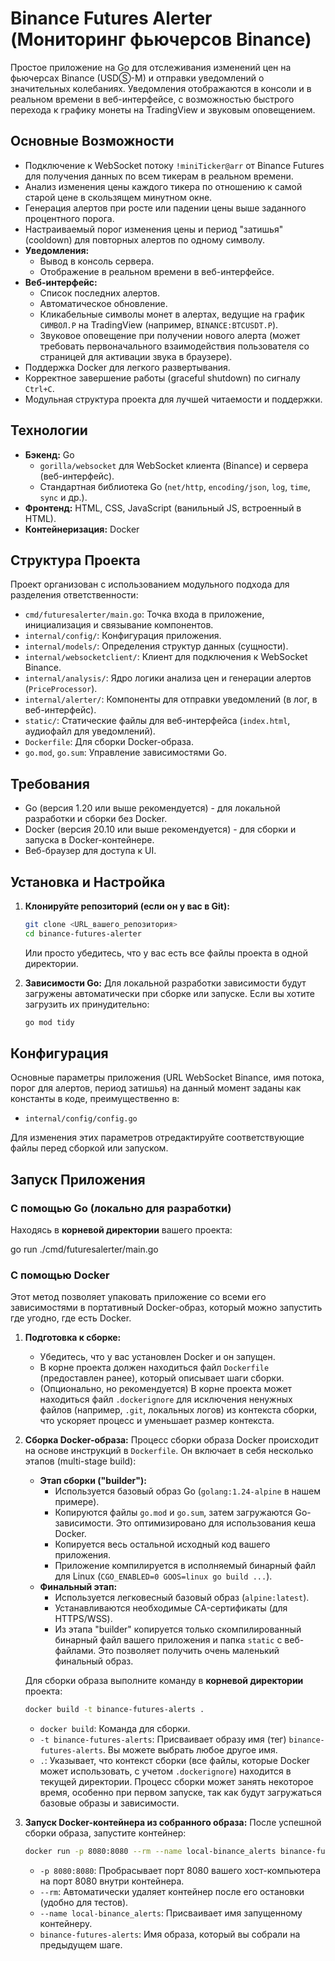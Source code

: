 # Binance Futures Alerter (Мониторинг фьючерсов Binance)

Простое приложение на Go для отслеживания изменений цен на фьючерсах Binance (USDⓈ-M) и отправки уведомлений о значительных колебаниях. Уведомления отображаются в консоли и в реальном времени в веб-интерфейсе, с возможностью быстрого перехода к графику монеты на TradingView и звуковым оповещением.

## Основные Возможности

* Подключение к WebSocket потоку `!miniTicker@arr` от Binance Futures для получения данных по всем тикерам в реальном времени.
* Анализ изменения цены каждого тикера по отношению к самой старой цене в скользящем минутном окне.
* Генерация алертов при росте или падении цены выше заданного процентного порога.
* Настраиваемый порог изменения цены и период "затишья" (cooldown) для повторных алертов по одному символу.
* **Уведомления:**
    * Вывод в консоль сервера.
    * Отображение в реальном времени в веб-интерфейсе.
* **Веб-интерфейс:**
    * Список последних алертов.
    * Автоматическое обновление.
    * Кликабельные символы монет в алертах, ведущие на график `СИМВОЛ.P` на TradingView (например, `BINANCE:BTCUSDT.P`).
    * Звуковое оповещение при получении нового алерта (может требовать первоначального взаимодействия пользователя со страницей для активации звука в браузере).
* Поддержка Docker для легкого развертывания.
* Корректное завершение работы (graceful shutdown) по сигналу `Ctrl+C`.
* Модульная структура проекта для лучшей читаемости и поддержки.

## Технологии

* **Бэкенд:** Go
    * `gorilla/websocket` для WebSocket клиента (Binance) и сервера (веб-интерфейс).
    * Стандартная библиотека Go (`net/http`, `encoding/json`, `log`, `time`, `sync` и др.).
* **Фронтенд:** HTML, CSS, JavaScript (ванильный JS, встроенный в HTML).
* **Контейнеризация:** Docker

## Структура Проекта

Проект организован с использованием модульного подхода для разделения ответственности:

* `cmd/futuresalerter/main.go`: Точка входа в приложение, инициализация и связывание компонентов.
* `internal/config/`: Конфигурация приложения.
* `internal/models/`: Определения структур данных (сущности).
* `internal/websocketclient/`: Клиент для подключения к WebSocket Binance.
* `internal/analysis/`: Ядро логики анализа цен и генерации алертов (`PriceProcessor`).
* `internal/alerter/`: Компоненты для отправки уведомлений (в лог, в веб-интерфейс).
* `static/`: Статические файлы для веб-интерфейса (`index.html`, аудиофайл для уведомлений).
* `Dockerfile`: Для сборки Docker-образа.
* `go.mod`, `go.sum`: Управление зависимостями Go.

## Требования

* Go (версия 1.20 или выше рекомендуется) - для локальной разработки и сборки без Docker.
* Docker (версия 20.10 или выше рекомендуется) - для сборки и запуска в Docker-контейнере.
* Веб-браузер для доступа к UI.

## Установка и Настройка

1.  **Клонируйте репозиторий (если он у вас в Git):**
    ```bash
    git clone <URL_вашего_репозитория>
    cd binance-futures-alerter 
    ```
    Или просто убедитесь, что у вас есть все файлы проекта в одной директории.

2.  **Зависимости Go:**
    Для локальной разработки зависимости будут загружены автоматически при сборке или запуске. Если вы хотите загрузить их принудительно:
    ```bash
    go mod tidy
    ```

## Конфигурация

Основные параметры приложения (URL WebSocket Binance, имя потока, порог для алертов, период затишья) на данный момент заданы как константы в коде, преимущественно в:
* `internal/config/config.go`

Для изменения этих параметров отредактируйте соответствующие файлы перед сборкой или запуском.

## Запуск Приложения

### С помощью Go (локально для разработки)

Находясь в **корневой директории** вашего проекта:
<!-- ```bash -->
go run ./cmd/futuresalerter/main.go


### С помощью Docker

Этот метод позволяет упаковать приложение со всеми его зависимостями в портативный Docker-образ, который можно запустить где угодно, где есть Docker.

1.  **Подготовка к сборке:**
    * Убедитесь, что у вас установлен Docker и он запущен.
    * В корне проекта должен находиться файл `Dockerfile` (предоставлен ранее), который описывает шаги сборки.
    * (Опционально, но рекомендуется) В корне проекта может находиться файл `.dockerignore` для исключения ненужных файлов (например, `.git`, локальных логов) из контекста сборки, что ускоряет процесс и уменьшает размер контекста.

2.  **Сборка Docker-образа:**
    Процесс сборки образа Docker происходит на основе инструкций в `Dockerfile`. Он включает в себя несколько этапов (multi-stage build):
    * **Этап сборки ("builder"):**
        * Используется базовый образ Go (`golang:1.24-alpine` в нашем примере).
        * Копируются файлы `go.mod` и `go.sum`, затем загружаются Go-зависимости. Это оптимизировано для использования кеша Docker.
        * Копируется весь остальной исходный код вашего приложения.
        * Приложение компилируется в исполняемый бинарный файл для Linux (`CGO_ENABLED=0 GOOS=linux go build ...`).
    * **Финальный этап:**
        * Используется легковесный базовый образ (`alpine:latest`).
        * Устанавливаются необходимые CA-сертификаты (для HTTPS/WSS).
        * Из этапа "builder" копируется только скомпилированный бинарный файл вашего приложения и папка `static` с веб-файлами. Это позволяет получить очень маленький финальный образ.

    Для сборки образа выполните команду в **корневой директории** проекта:
    ```bash
    docker build -t binance-futures-alerts .
    ```
    * `docker build`: Команда для сборки.
    * `-t binance-futures-alerts`: Присваивает образу имя (тег) `binance-futures-alerts`. Вы можете выбрать любое другое имя.
    * `.`: Указывает, что контекст сборки (все файлы, которые Docker может использовать, с учетом `.dockerignore`) находится в текущей директории.
    Процесс сборки может занять некоторое время, особенно при первом запуске, так как будут загружаться базовые образы и зависимости.

3.  **Запуск Docker-контейнера из собранного образа:**
    После успешной сборки образа, запустите контейнер:
    ```bash
    docker run -p 8080:8080 --rm --name local-binance_alerts binance-futures-alerts
    ```
    * `-p 8080:8080`: Пробрасывает порт 8080 вашего хост-компьютера на порт 8080 внутри контейнера.
    * `--rm`: Автоматически удаляет контейнер после его остановки (удобно для тестов).
    * `--name local-binance_alerts`: Присваивает имя запущенному контейнеру.
    * `binance-futures-alerts`: Имя образа, который вы собрали на предыдущем шаге.
		